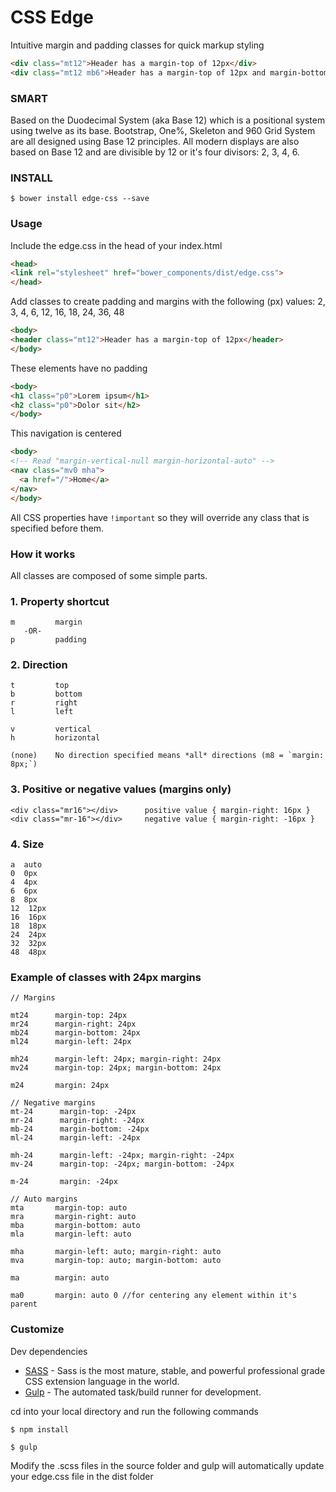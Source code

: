 # CSS Edge
Intuitive margin and padding classes for quick markup styling
```html
<div class="mt12">Header has a margin-top of 12px</div>
<div class="mt12 mb6">Header has a margin-top of 12px and margin-bottom of 6px</div>
```

### SMART
Based on the Duodecimal System (aka Base 12) which is a positional system using twelve as its base. Bootstrap, One%, Skeleton and 960 Grid System are all designed using Base 12 principles. All modern displays are also based on Base 12 and are divisible by 12 or it's four divisors: 2, 3, 4, 6. 

### INSTALL
```shell
$ bower install edge-css --save
```

### Usage
Include the edge.css in the head of your index.html

```html
<head>
<link rel="stylesheet" href="bower_components/dist/edge.css">
</head>
```

Add classes to create padding and margins with the following (px) values: 2, 3, 4, 6, 12, 16, 18, 24, 36, 48

```html
<body>
<header class="mt12">Header has a margin-top of 12px</header>
</body>
```

These elements have no padding
```html
<body>
<h1 class="p0">Lorem ipsum</h1>
<h2 class="p0">Dolor sit</h2>
</body>
```

This navigation is centered
```html
<body>
<!-- Read "margin-vertical-null margin-horizontal-auto" -->
<nav class="mv0 mha">
  <a href="/">Home</a>
</nav>
</body>
```

All CSS properties have `!important` so they will override any class that is specified before them.

### How it works
All classes are composed of some simple parts.

### 1. Property shortcut
```
m         margin
   -OR-
p         padding
```


### 2. Direction
```
t         top
b         bottom
r         right
l         left

v         vertical
h         horizontal

(none)    No direction specified means *all* directions (m8 = `margin: 8px;`)

```

### 3. Positive or negative values (margins only)
```
<div class="mr16"></div>      positive value { margin-right: 16px }
<div class="mr-16"></div>     negative value { margin-right: -16px }
```

### 4. Size
```
a  auto
0  0px             
4  4px 
6  6px 
8  8px 
12  12px
16  16px
18  18px
24  24px
32  32px
48  48px
```

### Example of classes with 24px margins

```
// Margins

mt24      margin-top: 24px
mr24      margin-right: 24px
mb24      margin-bottom: 24px
ml24      margin-left: 24px

mh24      margin-left: 24px; margin-right: 24px
mv24      margin-top: 24px; margin-bottom: 24px

m24       margin: 24px

// Negative margins
mt-24      margin-top: -24px
mr-24      margin-right: -24px
mb-24      margin-bottom: -24px
ml-24      margin-left: -24px

mh-24      margin-left: -24px; margin-right: -24px
mv-24      margin-top: -24px; margin-bottom: -24px

m-24       margin: -24px

// Auto margins
mta       margin-top: auto
mra       margin-right: auto
mba       margin-bottom: auto
mla       margin-left: auto

mha       margin-left: auto; margin-right: auto
mva       margin-top: auto; margin-bottom: auto

ma        margin: auto

ma0       margin: auto 0 //for centering any element within it's parent

```

### Customize
Dev dependencies
  * [SASS] - Sass is the most mature, stable, and powerful professional grade CSS extension language in the world.
  * [Gulp] - The automated task/build runner for development.
  
  cd into your local directory and run the following commands
```shell
$ npm install
```
```shell
$ gulp
```
Modify the .scss files in the source folder and gulp will automatically update your edge.css file in the dist folder

   [SASS]: <http://sass-lang.com/install>
   [Gulp]: <https://github.com/gulpjs/gulp/blob/master/docs/getting-started.md>
